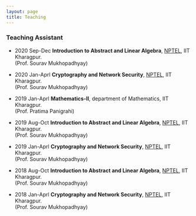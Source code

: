 ```yaml
---
layout: page
title: Teaching
---
```


### Teaching Assistant

* 2020 Sep-Dec **Introduction to Abstract and Linear Algebra**, [NPTEL](https://nptel.ac.in), IIT Kharagpur.\
  (Prof. Sourav Mukhopadhyay)
  
* 2020 Jan-Aprl **Cryptography and Network Security**, [NPTEL](https://nptel.ac.in), IIT Kharagpur.\
  (Prof. Sourav Mukhopadhyay) 
  
* 2019 Jan-Aprl **Mathematics-II**, department of Mathematics, IIT Kharagpur.\
  (Prof. Pratima Panigrahi)  
  
* 2019 Aug-Oct **Introduction to Abstract and Linear Algebra**, [NPTEL](https://nptel.ac.in), IIT Kharagpur.\
  (Prof. Sourav Mukhopadhyay)  
  
* 2019 Jan-Aprl **Cryptography and Network Security**, [NPTEL](https://nptel.ac.in), IIT Kharagpur.\
  (Prof. Sourav Mukhopadhyay)  
  
* 2018 Aug-Oct **Introduction to Abstract and Linear Algebra**, [NPTEL](https://nptel.ac.in), IIT Kharagpur.\
  (Prof. Sourav Mukhopadhyay)   
  
* 2018 Jan-Aprl **Cryptography and Network Security**, [NPTEL](https://nptel.ac.in), IIT Kharagpur.\
  (Prof. Sourav Mukhopadhyay)  
